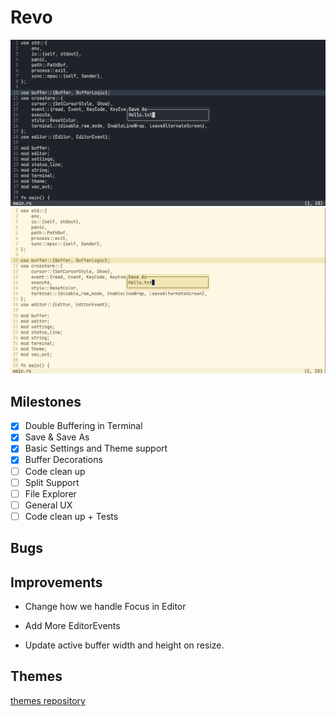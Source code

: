 # Revo

![screenshot dark](./assets/dark_ss.png)
![screenshot light](./assets/light_ss.png)

## Milestones

- [x] Double Buffering in Terminal
- [x] Save & Save As
- [x] Basic Settings and Theme support
- [x] Buffer Decorations
- [ ] Code clean up
- [ ] Split Support
- [ ] File Explorer
- [ ] General UX
- [ ] Code clean up + Tests

## Bugs


## Improvements

- Change how we handle Focus in Editor

- Add More EditorEvents

- Update active buffer width and height on resize.

## Themes

[themes repository](https://github.com/SaumitraLohokare/revo-themes)
